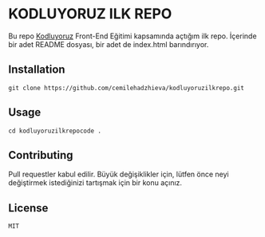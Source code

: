 # KODLUYORUZ ILK REPO
Bu repo [Kodluyoruz](https://www.kodluyoruz.org/) Front-End Eğitimi kapsamında açtığım ilk repo. İçerinde bir adet README dosyası, bir adet de index.html barındırıyor.
## Installation

`git clone https://github.com/cemilehadzhieva/kodluyoruzilkrepo.git`
## Usage
`cd kodluyoruzilkrepocode .`
## Contributing 

Pull requestler kabul edilir. Büyük değişiklikler için, lütfen önce neyi değiştirmek istediğinizi tartışmak için bir konu açınız.

## License

`MIT`




